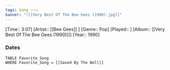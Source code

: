 ```yaml
---
tags: Song ⭐⭐⭐ 
banner: "![[Very Best Of The Bee Gees (1990).jpg]]"
---
```

[Time:: 3:07]
[Artist:: [[Bee Gees]] ]
[Genre:: Pop]
[Played:: ]
[Album:: [[Very Best Of The Bee Gees (1990)]]]
[Year:: 1990]
### Dates
````dataview
TABLE Favorite_Song
WHERE Favorite_Song = [[Saved By The Bell]]
````